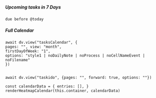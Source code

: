 ##### Upcoming tasks in 7 Days
```tasks
due before @today
```

##### Full Calendar
```dataviewjs
await dv.view("tasksCalendar", {
pages: "", view: "month", 
firstDayOfWeek: "1", 
options: "style1 | noDailyNote | noProcess | noCellNameEvent | noFilename"
})
```


```dataviewjs

await dv.view("taskido", {pages: "", forward: true, options: ""})

```



```dataviewjs 
const calendarData = { entries: [], } 
renderHeatmapCalendar(this.container, calendarData) 
```
